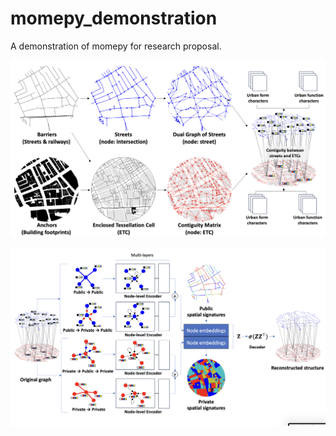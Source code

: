 # momepy_demonstration
A demonstration of momepy for research proposal.

![png](https://github.com/Yuta-Sato-JP/momepy_demonstration/blob/main/figure_1.png)

![png](https://github.com/Yuta-Sato-JP/momepy_demonstration/blob/main/figure_2.png)